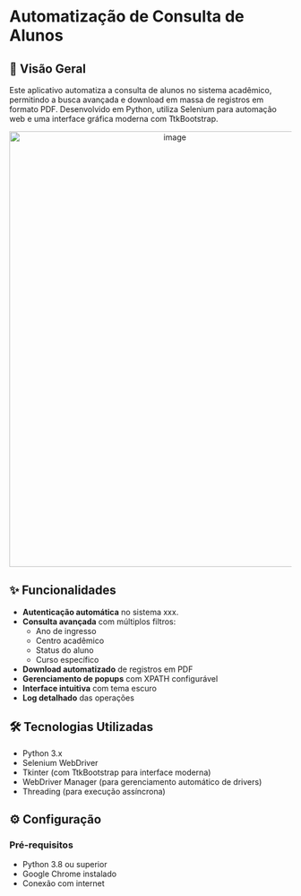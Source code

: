 # Automatização de Consulta de Alunos

## 📌 Visão Geral
Este aplicativo automatiza a consulta de alunos no sistema acadêmico, permitindo a busca avançada e download em massa de registros em formato PDF. Desenvolvido em Python, utiliza Selenium para automação web e uma interface gráfica moderna com TtkBootstrap.

<p align="center">
  <img width="575" height="777" alt="image" src="https://github.com/user-attachments/assets/15689d51-0667-4cef-9bdb-8d373c345ef6" />
</p>

## ✨ Funcionalidades
- **Autenticação automática** no sistema xxx.
- **Consulta avançada** com múltiplos filtros:
  - Ano de ingresso
  - Centro acadêmico
  - Status do aluno
  - Curso específico
- **Download automatizado** de registros em PDF
- **Gerenciamento de popups** com XPATH configurável
- **Interface intuitiva** com tema escuro
- **Log detalhado** das operações

## 🛠️ Tecnologias Utilizadas
- Python 3.x
- Selenium WebDriver
- Tkinter (com TtkBootstrap para interface moderna)
- WebDriver Manager (para gerenciamento automático de drivers)
- Threading (para execução assíncrona)

## ⚙️ Configuração

### Pré-requisitos
- Python 3.8 ou superior
- Google Chrome instalado
- Conexão com internet
